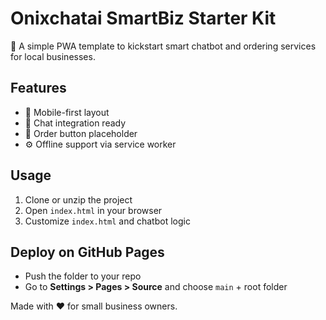 # Onixchatai SmartBiz Starter Kit

🚀 A simple PWA template to kickstart smart chatbot and ordering services for local businesses.

## Features
- 📱 Mobile-first layout
- 🤖 Chat integration ready
- 🛒 Order button placeholder
- ⚙️ Offline support via service worker

## Usage
1. Clone or unzip the project
2. Open `index.html` in your browser
3. Customize `index.html` and chatbot logic

## Deploy on GitHub Pages
- Push the folder to your repo
- Go to **Settings > Pages > Source** and choose `main` + root folder

Made with ❤️ for small business owners.
